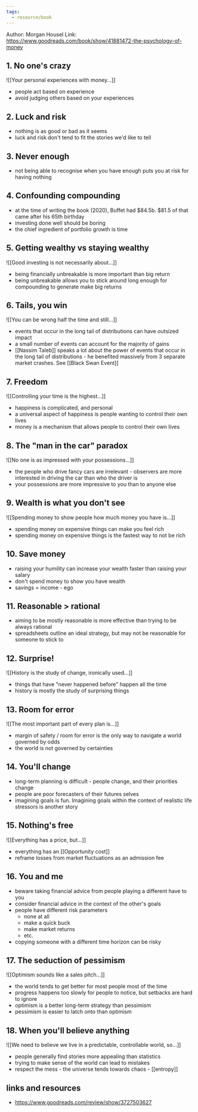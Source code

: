 ```yaml
---
tags:
  - resource/book
---
```

Author: Morgan Housel
Link: https://www.goodreads.com/book/show/41881472-the-psychology-of-money

## 1. No one's crazy

![[Your personal experiences with money...]]

- people act based on experience
- avoid judging others based on your experiences

## 2. Luck and risk

- nothing is as good or bad as it seems
- luck and risk don't tend to fit the stories we'd like to tell

## 3. Never enough

- not being able to recognise when you have enough puts you at risk for having nothing

## 4. Confounding compounding

- at the time of writing the book (2020), Buffet had $84.5b. $81.5 of that came after his 65th birthday
- investing done well should be boring
- the chief ingredient of portfolio growth is time 

## 5. Getting wealthy vs staying wealthy

![[Good investing is not necessarily about...]]

- being financially unbreakable is more important than big return
- being unbreakable allows you to stick around long enough for compounding to generate make big returns


## 6. Tails, you win 

![[You can be wrong half the time and still...]]

- events that occur in the long tail of distributions can have outsized impact
- a small number of events can account for the majority of gains 
- [[Nassim Taleb]] speaks a lot about the power of events that occur in the long tail of distributions - he benefited massively from 3 separate market crashes. See [[Black Swan Event]]

## 7. Freedom 

![[Controlling your time is the highest...]]

- happiness is complicated, and personal
- a universal aspect of happiness is people wanting to control their own lives 
- money is a mechanism that allows people to control their own lives

## 8. The "man in the car" paradox

![[No one is as impressed with your possessions...]]

- the people who drive fancy cars are irrelevant - observers are more interested in driving the car than who the driver is
- your possessions are more impressive to you than to anyone else

## 9. Wealth is what you don't see

![[Spending money to show people how much money you have is...]]

- spending money on expensive things can make you feel rich
- spending money on expensive things is the fastest way to not be rich

## 10. Save money

- raising your humility can increase your wealth faster than raising your salary
- don't spend money to show you have wealth 
- savings = income - ego

## 11. Reasonable > rational

- aiming to be mostly reasonable is more effective than trying to be always rational
- spreadsheets outline an ideal strategy, but may not be reasonable for someone to stick to

## 12. Surprise!

![[History is the study of change, ironically used...]]

- things that have "never happened before" happen all the time
- history is mostly the study of surprising things

## 13. Room for error

![[The most important part of every plan is...]]

- margin of safety / room for error is the only way to navigate a world governed by odds
- the world is not governed by certainties

## 14. You'll change 

- long-term planning is difficult - people change, and their priorities change
- people are poor forecasters of their futures selves
- imagining goals is fun. Imagining goals within the context of realistic life stressors is another story

## 15. Nothing's free 

![[Everything has a price, but...]]

- everything has an [[Opportunity cost]]
- reframe losses from market fluctuations as an admission fee

## 16. You and me

- beware taking financial advice from people playing a different have to you
- consider financial advice in the context of the other's goals
- people have different risk parameters
	- none at all
	- make a quick buck
	- make market returns 
	- etc.
- copying someone with a different time horizon can be risky

## 17. The seduction of pessimism 

![[Optimism sounds like a sales pitch...]]

- the world tends to get better for most people most of the time
- progress happens too slowly for people to notice, but setbacks are hard to ignore
- optimism is a better long-term strategy than pessimism
- pessimism is easier to latch onto than optimism

## 18. When you'll believe anything

![[We need to believe we live in a predictable, controllable world, so...]]

- people generally find stories more appealing than statistics
- trying to make sense of the world can lead to mistakes
- respect the mess - the universe tends towards chaos - [[entropy]]

## links and resources

- https://www.goodreads.com/review/show/3727503627